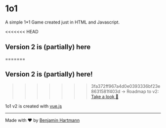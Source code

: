 # 1o1
A simple 1*1 Game created just in HTML and Javascript.

<<<<<<< HEAD
## Version 2 is (partially) here
=======
## Version 2 is (partially) here!
>>>>>>> 3fa372ff967a4d0e0393336bf23e8631581f403d
-> Roadmap to v2: [Take a look 👀](https://github.com/benjaminwolkchen/1o1/projects/2)

1o1 v2 is created with [vue.js](https://vuejs.org/)

---

Made with ❤️ by [Benjamin Hartmann](https://awesomebible.de)
